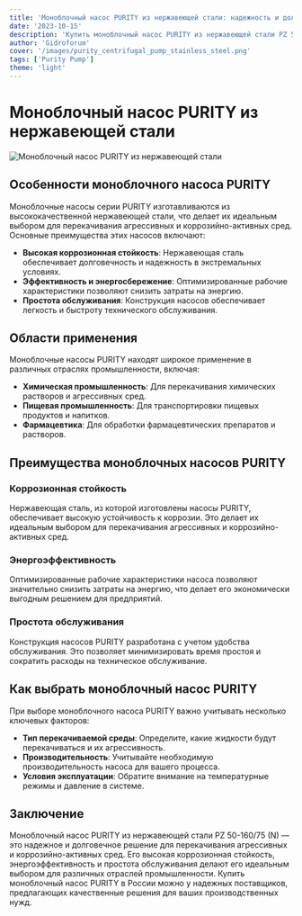```yaml
---
title: 'Моноблочный насос PURITY из нержавеющей стали: надежность и долговечность'
date: '2023-10-15'
description: 'Купить моноблочный насос PURITY из нержавеющей стали PZ 50-160/75 (N) в России. Описание, преимущества и области применения.'
author: 'Gidroforum'
cover: '/images/purity_centrifugal_pump_stainless_steel.png'
tags: ['Purity Pump']
theme: 'light'
---
```


# Моноблочный насос PURITY из нержавеющей стали

![Моноблочный насос PURITY из нержавеющей стали](/images/purity_centrifugal_pump_stainless_steel.png)

## Особенности моноблочного насоса PURITY

Моноблочные насосы серии PURITY изготавливаются из высококачественной нержавеющей стали, что делает их идеальным выбором для перекачивания агрессивных и коррозийно-активных сред. Основные преимущества этих насосов включают:

- **Высокая коррозионная стойкость**: Нержавеющая сталь обеспечивает долговечность и надежность в экстремальных условиях.
- **Эффективность и энергосбережение**: Оптимизированные рабочие характеристики позволяют снизить затраты на энергию.
- **Простота обслуживания**: Конструкция насосов обеспечивает легкость и быстроту технического обслуживания.

## Области применения

Моноблочные насосы PURITY находят широкое применение в различных отраслях промышленности, включая:

- **Химическая промышленность**: Для перекачивания химических растворов и агрессивных сред.
- **Пищевая промышленность**: Для транспортировки пищевых продуктов и напитков.
- **Фармацевтика**: Для обработки фармацевтических препаратов и растворов.

## Преимущества моноблочных насосов PURITY

### Коррозионная стойкость

Нержавеющая сталь, из которой изготовлены насосы PURITY, обеспечивает высокую устойчивость к коррозии. Это делает их идеальным выбором для перекачивания агрессивных и коррозийно-активных сред.

### Энергоэффективность

Оптимизированные рабочие характеристики насоса позволяют значительно снизить затраты на энергию, что делает его экономически выгодным решением для предприятий.

### Простота обслуживания

Конструкция насосов PURITY разработана с учетом удобства обслуживания. Это позволяет минимизировать время простоя и сократить расходы на техническое обслуживание.

## Как выбрать моноблочный насос PURITY

При выборе моноблочного насоса PURITY важно учитывать несколько ключевых факторов:

- **Тип перекачиваемой среды**: Определите, какие жидкости будут перекачиваться и их агрессивность.
- **Производительность**: Учитывайте необходимую производительность насоса для вашего процесса.
- **Условия эксплуатации**: Обратите внимание на температурные режимы и давление в системе.

## Заключение

Моноблочный насос PURITY из нержавеющей стали PZ 50-160/75 (N) — это надежное и долговечное решение для перекачивания агрессивных и коррозийно-активных сред. Его высокая коррозионная стойкость, энергоэффективность и простота обслуживания делают его идеальным выбором для различных отраслей промышленности. Купить моноблочный насос PURITY в России можно у надежных поставщиков, предлагающих качественные решения для ваших производственных нужд.
